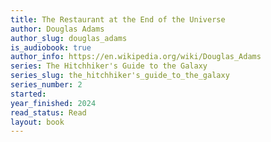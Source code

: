 ```yaml
---
title: The Restaurant at the End of the Universe
author: Douglas Adams
author_slug: douglas_adams
is_audiobook: true
author_info: https://en.wikipedia.org/wiki/Douglas_Adams
series: The Hitchhiker's Guide to the Galaxy
series_slug: the_hitchhiker's_guide_to_the_galaxy
series_number: 2
started: 
year_finished: 2024
read_status: Read
layout: book
---
```

